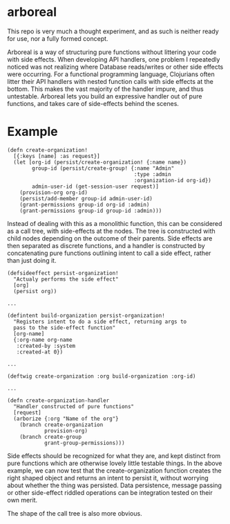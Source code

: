 # arboreal

This repo is very much a thought experiment, and as such is neither ready
for use, nor a fully formed concept.

Arboreal is a way of structuring pure functions without littering your code with
side effects. When developing API handlers, one problem I repeatedly noticed
was not realizing where Database reads/writes or other side effects were
occurring. For a functional programming language, Clojurians often litter
their API handlers with nested function calls with side effects at the bottom.
This makes the vast majority of the handler impure, and thus untestable.
Arboreal lets you build an expressive handler out of pure functions, and takes
care of side-effects behind the scenes.

# Example
```
(defn create-organization!
  [{:keys [name] :as request}]
  (let [org-id (persist/create-organization! {:name name})
        group-id (persist/create-group! {:name "Admin"
                                         :type :admin
                                         :organization-id org-id})
        admin-user-id (get-session-user request)]
    (provision-org org-id)
    (persist/add-member group-id admin-user-id)
    (grant-permissions group-id org-id :admin)
    (grant-permissions group-id group-id :admin)))
```
Instead of dealing with this as a monolithic function, this can be considered
as a call tree, with side-effects at the nodes. The tree is constructed with
child nodes depending on the outcome of their parents. Side effects are then
separated as discrete functions, and a handler is constructed by concatenating
pure  functions outlining intent to call a side effect, rather than just doing
it.
```
(defsideeffect persist-organization!
  "Actualy performs the side effect"
  [org]
  (persist org))

...

(defintent build-organization persist-organization!
  "Registers intent to do a side effect, returning args to
  pass to the side-effect function"
  [org-name]
  {:org-name org-name
   :created-by :system
   :created-at 0})

...

(deftwig create-organization :org build-organization :org-id)

...

(defn create-organization-handler
  "Handler constructed of pure functions"
  [request]
  (arborize {:org "Name of the org"}
    (branch create-organization
            provision-org)
    (branch create-group
            grant-group-permissions)))
```

Side effects should be recognized for what they are, and kept distinct from
pure functions which are otherwise lovely little testable things. In the above
example, we can now test that the create-organization function creates the
right shaped object and returns an intent to persist it, without worrying
about whether the thing was persisted. Data persistence, message passing
or other side-effect riddled operations can be integration tested on their
own merit.

The shape of the call tree is also more obvious.
